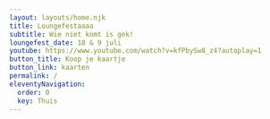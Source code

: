 ```yaml
---
layout: layouts/home.njk
title: Loungefestaaaa
subtitle: Wie niet komt is gek!
loungefest_date: 18 & 9 juli
youtube: https://www.youtube.com/watch?v=kfPbySw8_z4?autoplay=1
button_title: Koop je kaartje
button_link: kaarten
permalink: /
eleventyNavigation:
  order: 0
  key: Thuis
---
```


